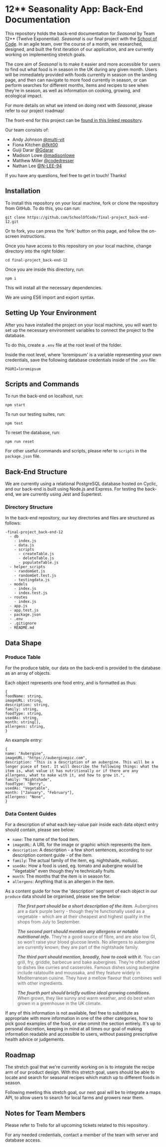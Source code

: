 # 12\*\* Seasonality App: Back-End Documentation

This repository holds the back-end documentation for _Seasonal_ by Team 12\*\* (Twelve Exponential). _Seasonal_ is our final project with the [School of Code](https://github.com/SchoolOfCode). In an agile team, over the course of a month, we researched, designed, and built the first iteration of our application, and are currently working on implementing stretch goals.

The core aim of _Seasonal_ is to make it easier and more accessible for users to find out what food is in season in the UK during any given month. Users will be immediately provided with foods currently in season on the landing page, and then can navigate to more food currently in season, or can perform searches for different months, items and recipes to see when they're in season, as well as information on cooking, growing, and ecological impact.

For more details on what we intend on doing next with _Seasonal_, please refer to our project roadmap!

The front-end for this project can be [found in this linked repository](https://github.com/SchoolOfCode/final-project_front-end-12).

Our team consists of:

- Andy Johnson [@multi-vit](https://github.com/multi-vit)
- Fiona Kitchen [@fkit00](https://github.com/fkit00)
- Guiji Darar [@Gdarar](https://github.com/Gdarar)
- Madison Lowe [@madisonlowe](https://github.com/madisonlowe)
- Matthew Miller [@codedresser](https://github.com/codedresser)
- Nathan Lee [@N-LEE-94](https://github.com/N-LEE-94)

If you have any questions, feel free to get in touch! Thanks!

## Installation

To install this repository on your local machine, fork or clone the repository from GitHub. To do this, you can run:

```
git clone https://github.com/SchoolOfCode/final-project_back-end-12.git
```

Or to fork, you can press the 'fork' button on this page, and follow the on-screen instructions.

Once you have access to this repository on your local machine, change directory into the right folder:

```
cd final-project_back-end-12
```

Once you are inside this directory, run:

```
npm i
```

This will install all the necessary dependencies.

We are using ES6 import and export syntax.

## Setting Up Your Environment

After you have installed the project on your local machine, you will want to set up the necessary environment variables to connect the project to the database.

To do this, create a `.env` file at the root level of the folder.

Inside the root level, where 'loremipsum' is a variable representing your own credentials, save the following database credentials inside of the `.env` file:

```
PGURI=loremipsum
```

## Scripts and Commands

To run the back-end on localhost, run:

```
npm start
```

To run our testing suites, run:

```
npm test
```

To reset the database, run:

```
npm run reset
```

For other useful commands and scripts, please refer to `scripts` in the `package.json` file.

## Back-End Structure

We are currently using a relational PostgreSQL database hosted on Cyclic, and our back-end is built using Node.js and Express. For testing the back-end, we are currently using Jest and Supertest.

### Directory Structure

In the back-end repository, our key directories and files are structured as follows:

```
-final-project_back-end-12
  - db
    - index.js
    - data.js
    - scripts
      - createTable.js
      - deleteTable.js
      - populateTable.js
  - helper_scripts
    - randomGet.js
    - randomGet.test.js
    - testingdata.js
  - models
    - index.js
    - index.test.js
  - routes
    - index.js
  - app.js
  - app.test.js
  - package.json
  - .env
  - .gitignore
  - README.md
```

## Data Shape

### Produce Table

For the produce table, our data on the back-end is provided to the database as an array of objects.

Each object represents one food entry, and is formatted as thus:

```
{
foodName: string,
imageURL: string,
description: string,
family: string,
foodType: string,
usedAs: string,
month: string[],
allergens: string,
}
```

An example entry:

```
{
name: "Aubergine",
imageURL: "https://auberginepic.com",
description: "This is a description of an aubergine. This will be a longer piece of text. It will describe the following things: what the item is, what value it has nutritionally or if there are any allergens, what to make with it, and how to grow it.",
family: "Nightshade",
foodType: "Berry",
usedAs: "Vegetable",
month: ["January", "February"],
allergens: "None",
}
```

### Data Content Guides

For a description of what each key-value pair inside each data object entry should contain, please see below:

- `name`: The name of the food item.
- `imageURL`: A URL for the image or graphic which represents the item.
- `description`: A description - a few short sentences, according to our description content guide - of the item.
- `family`: The actual family of the item, eg. nightshade, mollusc.
- `usedAs`: How a food is used, eg. tomato and aubergine would be “Vegetable” even though they're technically fruits.
- `month`: The months that the item is in season for.
- `allergens`: Anything that is an allergen in the item.

As a content guide for how the 'description' segment of each object in our `produce` data should be organised, please see the below:

<blockquote>

**_The first part should be a short description of the item._** Aubergines are a dark purple berry - though they’re functionally used as a vegetable - which are at their cheapest and highest quality in the shops from July to September.

**_The second part should mention any allergens or notable nutritional info._** They’re a good source of fibre, and are also low GI, so won’t raise your blood glucose levels. No allergens to aubergine are currently known; they are part of the nightshade family.

**_The third part should mention, broadly, how to cook with it._** You can grill, fry, griddle, barbecue and bake aubergines. They’re often added to dishes like curries and casseroles. Famous dishes using aubergine include ratatouille and moussaka, and they feature widely in Mediterranean cuisine. They have a mellow flavour that combines well with other ingredients.

**_The fourth part should briefly outline ideal growing conditions._** When grown, they like sunny and warm weather, and do best when grown in a greenhouse in the UK climate.

</blockquote>

If any of this information is not available, feel free to substitute as appropriate with more information in one of the other categories, how to pick good examples of the food, or else ommit the section entirely. It's up to personal discretion, keeping in mind at all times our goal of making information readable and accessible to users, without passing prescriptive health advice or judgements.

## Roadmap

The stretch goal that we're currently working on is to integrate the recipe arm of our product design. With this stretch goal, users should be able to locate and search for seasonal recipes which match up to different foods in season.

Following meeting this stretch goal, our next goal will be to integrate a maps API, to allow users to search for local farms and growers near them.

## Notes for Team Members

Please refer to Trello for all upcoming tickets related to this repository.

For any needed credentials, contact a member of the team with server and database access.
